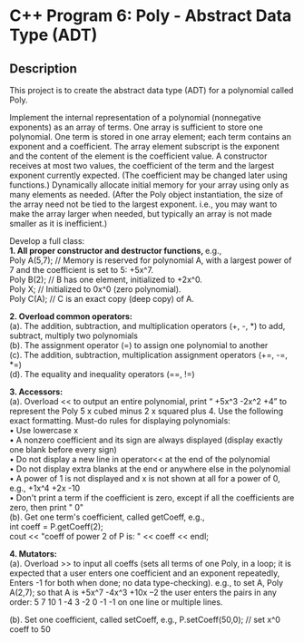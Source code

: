 <h1>C++ Program 6: Poly - Abstract Data Type (ADT) </h1>
<h2>Description</h2>
<p>This project is to create the abstract data type (ADT) for a polynomial called Poly.</p>

<p>Implement the internal representation of a polynomial (nonnegative exponents) as an array of terms. One array is sufficient to store one polynomial. One term is stored in one array element; each term contains an exponent and a coefficient. The array element subscript is the exponent and the content of the element is the coefficient value. A constructor receives at most two values, the coefficient of the term and the largest exponent currently expected. (The coefficient may be changed later using functions.) Dynamically allocate initial memory for your array using only as many elements as needed. (After the Poly object instantiation, the size of the array need not be tied to the largest exponent. i.e., you may want to make the array larger when needed, but typically an array is not made smaller as it is inefficient.)
</p>

Develop a full class:<br>
<strong>1. All proper constructor and destructor functions, </strong> e.g.,<br>
Poly A(5,7); 	// Memory is reserved for polynomial A, with a largest power of 7 and the coefficient is set to 5: +5x^7. <br>
Poly B(2); 	  // B has one element, initialized to +2x^0. <br>
Poly X;       // Initialized to 0x^0 (zero polynomial). <br>
Poly C(A);    // C is an exact copy (deep copy) of A. <br>

<strong>2. Overload common operators:</strong><br>
(a). The addition, subtraction, and multiplication operators (+, -, *) to add, subtract, multiply two polynomials <br>
(b). The assignment operator (=) to assign one polynomial to another <br>
(c). The addition, subtraction, multiplication assignment operators (+=, -=, *=) <br>
(d). The equality and inequality operators (==, !=) <br>

<strong>3. Accessors:</strong><br>
(a). Overload << to output an entire polynomial, print “ +5x^3 -2x^2 +4” to represent the Poly
5 x cubed minus 2 x squared plus 4. Use the following exact formatting. Must-do rules for displaying polynomials: <br>
•	Use lowercase x <br>
•	A nonzero coefficient and its sign are always displayed (display exactly one blank before every sign) <br>
•	Do not display a new line in operator<< at the end of the polynomial <br>
•	Do not display extra blanks at the end or anywhere else in the polynomial <br>
•	A power of 1 is not displayed and x is not shown at all for a power of 0, e.g., +1x^4 +2x -10 <br>
•	Don't print a term if the coefficient is zero, except if all the coefficients are zero, then print " 0" <br>
(b). Get one term's coefficient, called getCoeff, e.g., <br>
int coeff = P.getCoeff(2); <br>
cout << "coeff of power 2 of P is: " << coeff << endl; <br>

<strong>4. Mutators:</strong><br>
(a). Overload >> to input all coeffs (sets all terms of one Poly, in a loop; it is expected that a user enters one coefficient and an exponent repeatedly, Enters -1 for both when done; no data type-checking). e.g., 
to set A, Poly A(2,7); so that A is +5x^7 -4x^3 +10x –2
the user enters the pairs in any order: 5 7 10 1 -4 3 -2 0 -1 -1 on one line or multiple lines. <br>

(b). Set one coefficient, called setCoeff, e.g., 
P.setCoeff(50,0); // set x^0 coeff to 50
